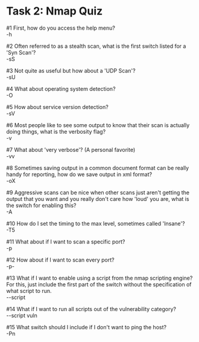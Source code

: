 # Task 2: Nmap Quiz

  
#1 First, how do you access the help menu?  
-h  
  
#2 Often referred to as a stealth scan, what is the first switch listed for a 'Syn Scan'?  
-sS  
  
#3 Not quite as useful but how about a 'UDP Scan'?  
-sU  
  
#4 What about operating system detection?  
-O  
  
#5 How about service version detection?   
-sV  
  
#6 Most people like to see some output to know that their scan is actually doing things, what is the verbosity flag?  
-v  
  
#7 What about 'very verbose'? (A personal favorite)  
-vv  
  
#8 Sometimes saving output in a common document format can be really handy for reporting, how do we save output in xml format?  
-oX  
  
#9 Aggressive scans can be nice when other scans just aren't getting the output that you want and you really don't care how 'loud' you are, what is the switch for enabling this?   
-A  
  
#10 How do I set the timing to the max level, sometimes called 'Insane'?  
-T5  
  
#11 What about if I want to scan a specific port?  
-p  
  
#12 How about if I want to scan every port?  
-p-  
  
#13 What if I want to enable using a script from the nmap scripting engine? For this, just include the first part of the switch without the specification of what script to run.  
--script  
  
#14 What if I want to run all scripts out of the vulnerability category?   
--script vuln  
  
#15 What switch should I include if I don't want to ping the host?  
-Pn